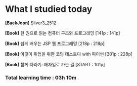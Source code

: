 <h1>What I studied today</h1>

<strong>[BaekJoon]</strong> Silver3_2512

<strong>[Book]</strong> 한 권으로 읽는 컴퓨터 구조와 프로그래밍 [141p : 141p]

<strong>[Book]</strong> 쉽게 배우는 JSP 웹 프로그래밍 [218p : 218p]

<strong>[Book]</strong> 이것이 취업을 위한 코딩 테스트다 with 파이썬 [201p : 228p]

<strong>[Book]</strong> 함께 자라기: 애자일로 가는 길 [START : 101p]

<h3>Total learning time : 03h 10m</h3>